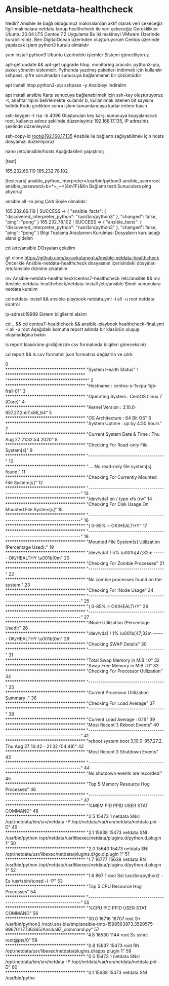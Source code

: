 # Ansible-netdata-healthcheck

Nedir?
Ansible ile bağlı olduğumuz makinalardan aktif olarak veri çekeceğiz
İlgili makinalara netdata kurup healthcheck ile veri çekeceğiz
Gereklilikler
Ubuntu 20.04 LTS
Centos 7.2
Uygulama
Bu iki makineyi VMware Üzerinde kurabilirsiniz. Ben DigitalOcean üzerinden oluşturuyorum
Centos üzerinde yapılacak işlem
python3 kurulu olmalıdır

yum install python3
Ubuntu üzerindeki işlemler
Sistemi güncelliyoruz

apt-get update && apt-get upgrade
htop, monitoring aracıdır.
python3-pip, paket yönetim sistemidir. Pythonda yazılmış paketleri indirmek için kullanılır
sshpass, şifre sorulmadan sunucuya bağlanmanın bir çözümüdür

apt install htop python3-pip sshpass -y
Ansibleyi indirelim

apt install ansible
Karşı sunucuya bağlanabilmek için ssh-key oluşturuyoruz
-t, anahtar tipini belirlemekte kullanılır
b, kullanılmak istenen bit sayısını belirtir
Kodu girdikten sonra işlem tamamlancaya kadar entere basın

ssh-keygen -t rsa -b 4096 
Oluşturulan key karşı sunucuya kopyalanacak
root, kullanıcı adınız şeklinde düzenleyiniz
192.168.17.135, IP adresiniz şeklinde düzenleyiniz

ssh-copy-id root@192.168.17.135
Ansbile ile bağlantı sağlıyabilmek için hosts dosyamızı düzenliyoruz

nano /etc/ansible/hosts
Aşağıdakileri yapıştırın;

[test]

165.232.69.119
165.232.78.102

[test:vars]
ansible_python_interpreter=/usr/bin/python3
ansible_user=root
ansible_password=b>*+_~<(4m?F}&Kn
Bağlantı testi
Sunuculara ping atıyoruz

ansible all -m ping
Çıktı Şöyle olmalıdır:

165.232.69.119 | SUCCESS => {
    "ansible_facts": {
         "discovered_interpreter_python": "/usr/bin/python3"
    },
    "changed": false,
    "ping": "pong"
}
165.232.78.102 | SUCCESS => {
    "ansible_facts": {
         "discovered_interpreter_python": "/usr/bin/python3"
    },
    "changed": false,
    "ping": "pong"
}
Bilgi Toplama Araçlarının Kurulması
Dosyaların kurulacağı alana gidelim

cd /etc/ansible
DOsyaları çekelim

git clone https://github.com/koraykutanoglu/Ansible-netdata-healthcheck
Öncelikle Ansible-netdata-healthcheck dosyasının içerisindeki dosyaları /etc/ansible dizinine çıkaralım

mv Ansible-netdata-healthcheck/centos7-healthcheck /etc/ansible && mv Ansible-netdata-healthcheck/netdata-install /etc/ansible
Şimdi sunuculara netdata kuralım

cd netdata-install && ansible-playbook netdata.yml -l all -u root
netdata kontrol

ip-adresi:19999
Sistem bilgilerini alalım

cd .. && cd centos7-healthcheck && ansible-playbook healthcheck-final.yml -l all -u root 
Aşağıdaki komutla report adında bir klasörün oluşup oluşmadığına bakın

ls
report klasörüne girdiğinizde csv formatında bilgileri göreceksiniz

cd report && ls
csv formatını json formatına değiştirin ve çıktı:

0   
************************************    "System Health Status"
1   
************************************    "************************************"
2   
************************************    "Hostname : centos-s-1vcpu-1gb-fra1-01"
3   
************************************    "Operating System : CentOS Linux 7 (Core)"
4   
************************************    "Kernel Version : 3.10.0-957.27.2.el7.x86_64"
5   
************************************    "OS Architecture : 64 Bit OS"
6   
************************************    "System Uptime : up by 4:50 hours"
7   
************************************    "Current System Date & Time : Thu Aug 27 21:32:54 2020"
8   
************************************    "Checking For Read-only File System[s]"
9   
************************************    "-------------------------------------"
10  
************************************    ".....No read-only file system[s] found."
11  
************************************    "Checking For Currently Mounted File System[s]"
12  
************************************    "--------------------------------------------------------------------------"
13  
************************************    "/dev/vda1  on  /  type  xfs  (rw"
14  
************************************    "Checking For Disk Usage On Mounted File System[s]"
15  
************************************    "--------------------------------------------------------------------------"
16  
************************************    "( 0-85% = OK/HEALTHY"
17  
************************************    "--------------------------------------------------------------------------"
18  
************************************    "Mounted File System[s] Utilization (Percentage Used):"
19  
************************************    "/dev/vda1  /  5%  \u001b[47;32m   ------  OK/HEALTHY  \u001b[0m"
20  
************************************    "Checking For Zombie Processes"
21  
************************************    "-------------------------------------"
22  
************************************    "No zombie processes found on the system."
23  
************************************    "Checking For INode Usage"
24  
************************************    "--------------------------------------------------------------------------"
25  
************************************    "( 0-85% = OK/HEALTHY"
26  
************************************    "--------------------------------------------------------------------------"
27  
************************************    "INode Utilization (Percentage Used):"
28  
************************************    "/dev/vda1  /  1%  \u001b[47;32m   ------  OK/HEALTHY  \u001b[0m"
29  
************************************    "Checking SWAP Details"
30  
************************************    "-------------------------------------"
31  
************************************    "Total Swap Memory in MiB : 0"
32  
************************************    "Swap Free Memory in MiB : 0"
33  
************************************    "Checking For Processor Utilization"
34  
************************************    "-------------------------------------"
35  
************************************    "Current Processor Utilization Summary :"
36  
************************************    "Checking For Load Average"
37  
************************************    "-------------------------------------"
38  
************************************    "Current Load Average : 0.16"
39  
************************************    "Most Recent 3 Reboot Events"
40  
************************************    "--------------------------------------------------------------------------"
41  
************************************    "reboot   system boot  3.10.0-957.27.2. Thu Aug 27 16:42 - 21:32  (04:49)"
42  
************************************    "Most Recent 3 Shutdown Events"
43  
************************************    "--------------------------------------------------------------------------"
44  
************************************    "No shutdown events are recorded."
45  
************************************    "Top 5 Memory Resource Hog Processes"
46  
************************************    "--------------------------------------------------------------------------"
47  
************************************    "%MEM   PID  PPID USER     STAT COMMAND"
48  
************************************    "2.5 15473     1 netdata  SNsl /opt/netdata/bin/srv/netdata -P /opt/netdata/var/run/netdata/netdata.pid -D"
49  
************************************    "2.1 15638 15473 netdata  SNl  /usr/bin/python /opt/netdata/usr/libexec/netdata/plugins.d/python.d.plugin 1"
50  
************************************    "2.0 15640 15473 netdata  SNl  /opt/netdata/usr/libexec/netdata/plugins.d/go.d.plugin 1"
51  
************************************    "1.7 16777 15638 netdata  RN   /usr/bin/python /opt/netdata/usr/libexec/netdata/plugins.d/python.d.plugin 1"
52  
************************************    "1.6   867     1 root     Ssl  /usr/bin/python2 -Es /usr/sbin/tuned -l -P"
53  
************************************    "Top 5 CPU Resource Hog Processes"
54  
************************************    "--------------------------------------------------------------------------"
55  
************************************    "%CPU   PID  PPID USER     STAT COMMAND"
56  
************************************    "30.0 16716 16707 root     S+   /usr/bin/python3 /root/.ansible/tmp/ansible-tmp-1598563973.3520575-89670117736365/AnsiballZ_command.py"
57  
************************************    "4.8 16530  1144 root     Ss   sshd: root@pts/0"
58  
************************************    "0.8 15637 15473 root     RN   /opt/netdata/usr/libexec/netdata/plugins.d/apps.plugin 1"
59  
************************************    "0.5 15473     1 netdata  SNsl /opt/netdata/bin/srv/netdata -P /opt/netdata/var/run/netdata/netdata.pid -D"
60  
************************************    "0.1 15638 15473 netdata  SNl  /usr/bin/pytho
